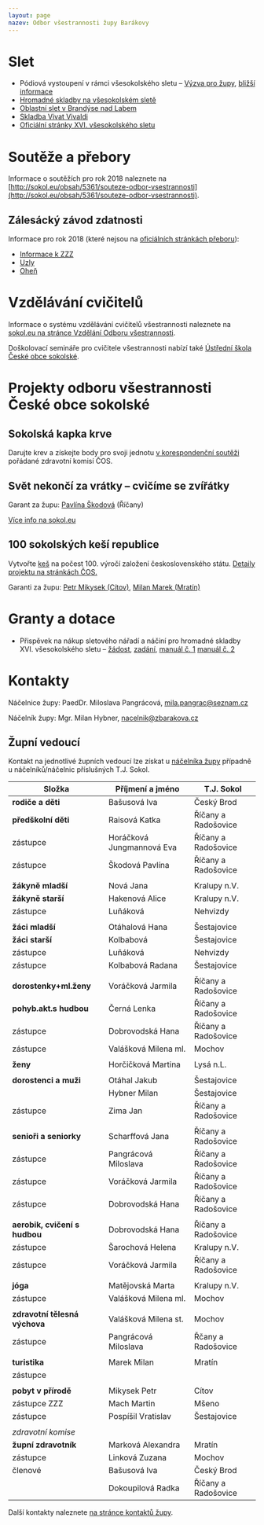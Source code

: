 ```yaml
---
layout: page
nazev: Odbor všestrannosti župy Barákovy
---
```



# Slet

* Pódiová vystoupení v rámci všesokolského sletu – [Výzva pro župy](https://drive.google.com/open?id=0B0w6gDorCVUkMVdpd2xuZG9pMjl4SGJYTlpyc1RteXZRa1k4), [bližší informace](https://drive.google.com/open?id=0B0w6gDorCVUkYUY1VkN2LUhmYjNzOG9JWW9vdHRQUmN6MTNv)
* [Hromadné skladby na všesokolském sletě]({{relative}}/slet/skladby.html)
* [Oblastní slet v Brandýse nad Labem]({{relative}}/oblastni-slet/info.html)
* [Skladba Vivat Vivaldi]({{relative}}/oblastni-slet/vivaldi.html)
* [Oficiální stránky XVI. všesokolského sletu](http://slet.sokol.eu/)

# Soutěže a přebory

Informace o soutěžích pro rok 2018 naleznete na [http://sokol.eu/obsah/5361/souteze-odbor-vsestrannosti](http://sokol.eu/obsah/5361/souteze-odbor-vsestrannosti).

## Zálesácký závod zdatnosti

Informace pro rok 2018 (které nejsou na [oficiálních stránkách přeboru](http://sokol.eu/obsah/5452/zalesacky-zavod-zdatnosti)):

* [Informace k ZZZ](https://drive.google.com/open?id=0B0w6gDorCVUkX1RySnIxUXpEZUdzOE1hR1BsTTZtck1hdnNv)
* [Uzly](https://drive.google.com/open?id=0B0w6gDorCVUkaFlCcWREN0RGbVRhbGNtNlB3MENYZ1ZGRnhR)
* [Oheň](https://drive.google.com/open?id=0B0w6gDorCVUkbW9ZRHhRNlpjZUxJcXRxd0I3cUVSTkR3RkxN)


# Vzdělávání cvičitelů

Informace o systému vzdělávání cvičitelů všestrannosti naleznete na [sokol.eu na stránce Vzdělání Odboru všestrannosti](http://sokol.eu/obsah/5360/vzdelavani-odbor-vsestrannosti).

Doškolovací semináře pro cvičitele všestrannosti nabízí také [Ústřední škola České obce sokolské](http://sokol.eu/obsah/234/seminare-a-skoleni).

# Projekty odboru všestrannosti České obce sokolské

## Sokolská kapka krve

Darujte krev a získejte body pro svoji jednotu [v korespondenční soutěži](http://sokol.eu/obsah/5488/sokolska-kapka-krve) pořádané zdravotní komisí ČOS.

## Svět nekončí za vrátky – cvičíme se zvířátky

Garant za župu: [Pavlína Škodová](mailto:pina.skodova@seznam.cz) (Říčany)

[Více info na sokol.eu](http://sokol.eu/obsah/5462/projekt-pro-predskolni-deti)

## 100 sokolských keší republice

Vytvořte [keš](https://cs.wikipedia.org/wiki/Geocaching#Cache) na počest 100. výročí založení československého státu. [Detaily projektu na stránkách ČOS.](http://sokol.eu/obsah/5420/100-sokolskych-kesi-republice)

Garanti za župu: [Petr Mikysek (Cítov)](mailto:mikysp2@seznam.cz), [Milan Marek (Mratín)](mailto:marekturista@seznam.cz)

# Granty a dotace

* Přispěvek na nákup sletového nářadí a náčiní pro hromadné skladby XVI. všesokolského sletu – [žádost](https://drive.google.com/open?id=0B0w6gDorCVUkaDZQeXBjY3E5akhMNmEwMUdjR1JmNTJxYXhF), [zadání](https://drive.google.com/open?id=0B0w6gDorCVUkN2N2MEVoZEVJZVZna3pnZHZWLVYyUnRqUWNN), [manuál č. 1](https://drive.google.com/open?id=0B0w6gDorCVUkUXppX2xqdUNERmxpSnFqNXBzRHRjQmhjX2NZ) [manuál č. 2](https://drive.google.com/file/d/0B0w6gDorCVUkRFA5NzZibzdYWWs/view?usp=sharing)

# Kontakty

Náčelnice župy: PaedDr. Miloslava Pangrácová, [mila.pangrac@seznam.cz](mailto:mila.pangrac@seznam.cz)

Náčelník župy: Mgr. Milan Hybner, [nacelnik@zbarakova.cz](mailto:nacelnik@zbarakova.cz)

## Župní vedoucí

Kontakt na jednotlivé župních vedoucí lze získat u [náčelníka župy](mailto:nacelnik@zbarakova.cz) případně u náčelníků/náčelnic příslušných T.J. Sokol.

|             Složka            |      Příjmení a jméno     |      T.J. Sokol     |
|-------------------------------|---------------------------|---------------------|
| **rodiče a děti**             | Bašusová Iva              | Český Brod          |
| **předškolní děti**           | Raisová Katka             | Říčany a Radošovice |
| zástupce                      | Horáčková Jungmannová Eva | Říčany a Radošovice |
| zástupce                      | Škodová Pavlína           | Říčany a Radošovice |
|                               |                           |                     |
| **žákyně mladší**             | Nová Jana                 | Kralupy n.V.        |
| **žákyně starší**             | Hakenová Alice            | Kralupy n.V.        |
| zástupce                      | Luňáková                  | Nehvizdy            |
|                               |                           |                     |
| **žáci mladší**               | Otáhalová Hana            | Šestajovice         |
| **žáci starší**               | Kolbabová                 | Šestajovice         |
| zástupce                      | Luňáková                  | Nehvizdy            |
| zástupce                      | Kolbabová Radana          | Šestajovice         |
|                               |                           |                     |
| **dorostenky+ml.ženy**        | Voráčková Jarmila         | Říčany a Radošovice |
| **pohyb.akt.s hudbou**        | Černá Lenka               | Říčany a Radošovice |
| zástupce                      | Dobrovodská Hana          | Říčany a Radošovice |
| zástupce                      | Valášková Milena ml.      | Mochov              |
|                               |                           |                     |
| **ženy**                      | Horčičková Martina        | Lysá n.L.           |
|                               |                           |                     |
| **dorostenci a muži**         | Otáhal Jakub              | Šestajovice         |
|                               | Hybner Milan              | Šestajovice         |
| zástupce                      | Zima Jan                  | Říčany a Radošovice |
|                               |                           |                     |
| **senioři a seniorky**        | Scharffová Jana           | Říčany a Radošovice |
| zástupce                      | Pangrácová Miloslava      | Říčany a Radošovice |
| zástupce                      | Voráčková Jarmila         | Říčany a Radošovice |
| zástupce                      | Dobrovodská Hana          | Říčany a Radošovice |
|                               |                           |                     |
| **aerobik, cvičení s hudbou** | Dobrovodská Hana          | Říčany a Radošovice |
| zástupce                      | Šarochová Helena          | Kralupy n.V.        |
| zástupce                      | Voráčková Jarmila         | Říčany a Radošovice |
|                               |                           |                     |
| **jóga**                      | Matějovská Marta          | Kralupy n.V.        |
| zástupce                      | Valášková Milena ml.      | Mochov              |
|                               |                           |                     |
| **zdravotní tělesná výchova** | Valášková Milena st.      | Mochov              |
| zástupce                      | Pangrácová Miloslava      | Řčany a Radošovice  |
|                               |                           |                     |
| **turistika**                 | Marek Milan               | Mratín              |
| zástupce                      |                           |                     |
|                               |                           |                     |
| **pobyt v přírodě**           | Mikysek Petr              | Cítov               |
| zástupce ZZZ                  | Mach Martin               | Mšeno               |
| zástupce                      | Pospíšil Vratislav        | Šestajovice         |
|                               |                           |                     |
| _zdravotní komise_            |                           |                     |
| **župní zdravotník**          | Marková Alexandra         | Mratín              |
| zástupce                      | Linková Zuzana            | Mochov              |
| členové                       | Bašusová Iva              | Český Brod          |
|                               | Dokoupilová Radka         | Říčany a Radošovice |

Další kontakty naleznete [na stránce kontaktů župy]({{relative}}/kontakty.html).

